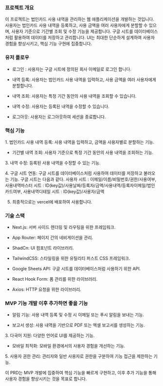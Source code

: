 ### 프로젝트 개요

이 프로젝트는 법인카드 사용 내역을 관리하는 웹 애플리케이션을 개발하는 것입니다. 사용자는 법인카드 사용 내역을 등록하고, 사용 금액을 여러 사용자에게 분할할 수 있으며, 사용자 기준으로 기간별 조회 및 수정 기능을 제공합니다. 구글 시트를 데이터베이스처럼 활용하여 데이터를 저장하고 관리합니다. UI는 최대한 단순하게 설계하여 사용자 경험을 향상시키고, 핵심 기능 구현에 집중합니다.

### 유저 플로우

- 로그인 : 사용자는 구글 시트에 정의된 회사 이메일로 로그인 합니다.

- 내역 등록: 사용자는 법인카드 사용 내역을 입력하고, 사용 금액을 여러 사용자에게 분할합니다.

- 내역 조회: 사용자는 특정 기간 동안의 사용 내역을 조회할 수 있습니다.

- 내역 수정: 사용자는 등록된 내역을 수정할 수 있습니다.

- 로그아웃: 사용자는 로그아웃하여 세션을 종료합니다.

### 핵심 기능

1. 법인카드 사용 내역 등록: 사용 내역을 입력하고, 금액을 사용자별로 분할하는 기능.

- 기간별 내역 조회: 사용자 기준으로 특정 기간 동안의 사용 내역을 조회하는 기능.

3. 내역 수정: 등록된 사용 내역을 수정할 수 있는 기능.

4. 구글 시트 연동: 구글 시트를 데이터베이스처럼 사용하여 데이터를 저장하고 불러오는 기능.
구글 시트는 다음과 같다. 사용자 시트 : 이메일/이름/비밀번호/권한/사용여부, 사용내역마스터 시트 : ID(key값)/사용날짜/등록자/금액/사용내역/등록자이메일/법인카드여부, 사용내역디테일 시트 : ID(key값)/사용자/금액

5. 최종적으로는 vercel에 배포하여 사용합니다.

### 기술 스택

- Next.js: 서버 사이드 렌더링 및 라우팅을 위한 프레임워크.

- App Router: 페이지 간의 네비게이션을 관리.

- ShadCn: UI 컴포넌트 라이브러리.

- TailwindCSS: 스타일링을 위한 유틸리티 퍼스트 CSS 프레임워크.

- Google Sheets API: 구글 시트를 데이터베이스처럼 사용하기 위한 API.

- React Hook Form: 폼 관리를 위한 라이브러리.

- Axios: HTTP 요청을 위한 라이브러리.

### MVP 기능 개발 이후 추가하면 좋을 기능

- 알림 기능: 사용 내역 등록 및 수정 시 이메일 또는 푸시 알림을 보내는 기능.

- 보고서 생성: 사용 내역을 기반으로 PDF 또는 엑셀 보고서를 생성하는 기능.

3. 다국어 지원: 다양한 언어로 UI를 제공하는 기능.

- 모바일 최적화: 모바일 환경에서의 사용자 경험을 개선하는 기능.

5. 사용자 권한 관리: 관리자와 일반 사용자로 권한을 구분하여 기능 접근을 제한하는 기능.

이 PRD는 MVP 개발에 집중하여 핵심 기능을 빠르게 구현하고, 이후 추가 기능을 통해 사용자 경험을 향상시키는 것을 목표로 합니다.